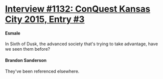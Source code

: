# [Interview #1132: ConQuest Kansas City 2015, Entry #3](https://www.theoryland.com/intvmain.php?i=1132#3)

#### Esmale

In Sixth of Dusk, the advanced society that's trying to take advantage, have we seen them before?

#### Brandon Sanderson

They've been referenced elsewhere.

